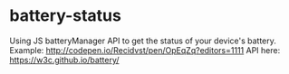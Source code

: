 # battery-status
Using JS batteryManager API to get the status of your device's battery.
Example: http://codepen.io/Recidvst/pen/OpEqZq?editors=1111
API here: https://w3c.github.io/battery/
